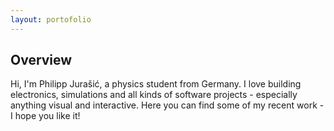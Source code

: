 ```yaml
---
layout: portofolio
---
```

## Overview
Hi, I'm Philipp Jurašić, a physics student from Germany. I love building electronics, simulations and all kinds of software projects - especially anything visual and interactive. Here you can find some of my recent work - I hope you like it!